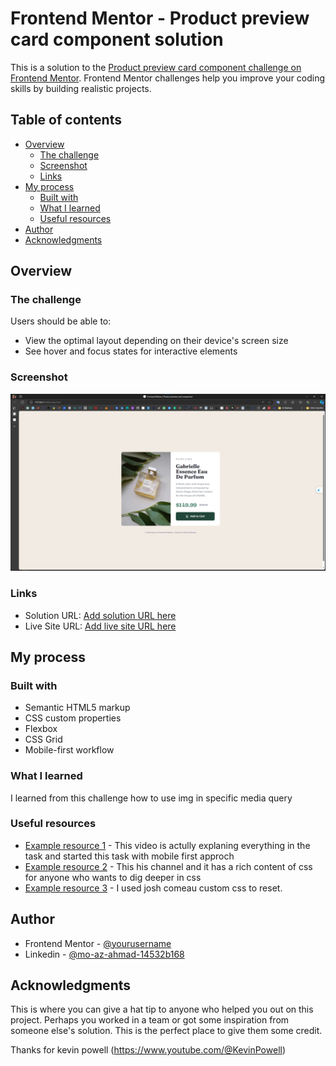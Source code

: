 # Frontend Mentor - Product preview card component solution

This is a solution to the [Product preview card component challenge on Frontend Mentor](https://www.frontendmentor.io/challenges/product-preview-card-component-GO7UmttRfa). Frontend Mentor challenges help you improve your coding skills by building realistic projects.

## Table of contents

- [Overview](#overview)
  - [The challenge](#the-challenge)
  - [Screenshot](#screenshot)
  - [Links](#links)
- [My process](#my-process)
  - [Built with](#built-with)
  - [What I learned](#what-i-learned)
  - [Useful resources](#useful-resources)
- [Author](#author)
- [Acknowledgments](#acknowledgments)

## Overview

### The challenge

Users should be able to:

- View the optimal layout depending on their device's screen size
- See hover and focus states for interactive elements

### Screenshot

![](./images/1.png)

### Links

- Solution URL: [Add solution URL here](https://your-solution-url.com)
- Live Site URL: [Add live site URL here](https://your-live-site-url.com)

## My process

### Built with

- Semantic HTML5 markup
- CSS custom properties
- Flexbox
- CSS Grid
- Mobile-first workflow

### What I learned

I learned from this challenge how to use img in specific media query

### Useful resources

- [Example resource 1](https://www.youtube.com/watch?v=B2WL6KkqhLQ) - This video is actully explaning everything in the task and started this task with mobile first approch
- [Example resource 2](https://www.youtube.com/@KevinPowell) - This his channel and it has a rich content of css for anyone who wants to dig deeper in css
- [Example resource 3](https://www.joshwcomeau.com/css/custom-css-reset/) - I used josh comeau custom css to reset.

## Author

- Frontend Mentor - [@yourusername](https://www.frontendmentor.io/profile/yourusername)
- Linkedin - [@mo-az-ahmad-14532b168](https://www.linkedin.com/in/mo-az-ahmad-14532b168/)

## Acknowledgments

This is where you can give a hat tip to anyone who helped you out on this project. Perhaps you worked in a team or got some inspiration from someone else's solution. This is the perfect place to give them some credit.

Thanks for kevin powell (https://www.youtube.com/@KevinPowell)
